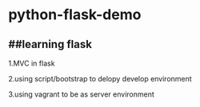 python-flask-demo
===============

##learning flask 
---
1.MVC in flask

2.using script/bootstrap to delopy develop environment

3.using vagrant to be as server environment

